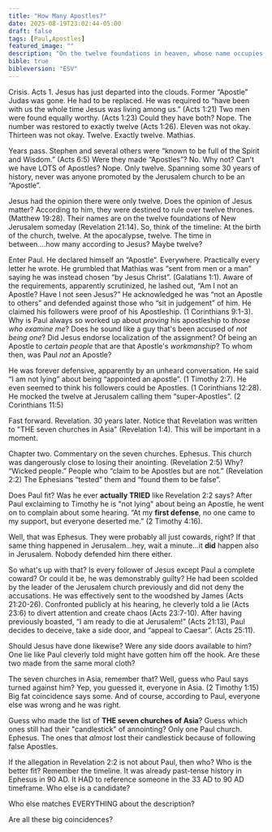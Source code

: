 ```yaml
---
title: "How Many Apostles?"
date: 2025-08-19T23:02:44-05:00
draft: false
tags: [Paul,Apostles]
featured_image: ""
description: "On the twelve foundations in heaven, whose name occupies the twelve-spot? Mathias as selected by the twelve? Or Paul as selected by 'Christ' in the spirit world, who communicates his appointment exclusively to him?"
bible: true
bibleversion: "ESV"
---
```


Crisis.  Acts 1.  Jesus has just departed into the clouds.  Former “Apostle” Judas was gone.  He had to be replaced. He was required to “have been with us the whole time Jesus was living among us.” (Acts 1:21) Two men were found equally worthy. (Acts 1:23) Could they have both? Nope. The number was restored to exactly twelve (Acts 1:26). Eleven was not okay. Thirteen was not okay. Twelve. Exactly twelve. Mathias.

Years pass. Stephen and several others were “known to be full of the Spirit and Wisdom.” (Acts 6:5) Were they made “Apostles”? No. Why not? Can't we have LOTS of Apostles? Nope. Only twelve. Spanning some 30 years of history, never was anyone promoted by the Jerusalem church to be an “Apostle”.

Jesus had the opinion there were only twelve. Does the opinion of Jesus matter? According to him, they were destined to rule over twelve thrones. (Matthew 19:28). Their names are on the twelve foundations of New Jerusalem someday (Revelation 21:14). So, think of the timeline: At the birth of the church, twelve. At the apocalypse, twelve. The time in between….how many according to Jesus? Maybe twelve?

Enter Paul. He declared himself an “Apostle”. Everywhere. Practically every letter he wrote. He grumbled that Mathias was “sent from men or a man” saying he was instead chosen “by Jesus Christ”. (Galatians 1:1). Aware of the requirements, apparently scrutinized, he lashed out, “Am I not an Apostle? Have I not seen Jesus?” He acknowledged he was “not an Apostle to others” and defended against those who “sit in judgement” of him. He claimed his followers were proof of his Apostleship. (1 Corinthians 9:1-3). Why is Paul always so worked up about *proving* his apostleship to *those who examine me*? Does he sound like a guy that's been accused of *not being one*? Did Jesus endorse localization of the assignment? Of being an Apostle to *certain people* that are that Apostle's *workmanship*? To whom then, was Paul *not* an Apostle? 

He was forever defensive, apparently by an unheard conversation.  He said “I am not lying” about being “appointed an apostle”. (1 Timothy 2:7).  He even seemed to think his followers could be Apostles. (1 Corinthians 12:28).  He mocked the twelve at Jerusalem calling them “super-Apostles”. (2 Corinthians 11:5)

Fast forward. Revelation. 30 years later. Notice that Revelation was written to "THE seven churches in Asia" (Revelation 1:4). This will be important in a moment.

Chapter two. Commentary on the seven churches. Ephesus. This church was dangerously close to losing their anointing. (Revelation 2:5) Why? “Wicked people.”  People who “claim to be Apostles but are not.” (Revelation 2:2) The Ephesians “tested” them and “found them to be false”. 

Does Paul fit? Was he ever **actually TRIED** like Revelation 2:2 says? After Paul exclaiming to Timothy he is "not lying" about being an Apostle, he went on to complain about some hearing. “At my **first defense**, no one came to my support, but everyone deserted me.” (2 Timothy 4:16). 

Well, that was Ephesus. They were probably all just cowards, right?  If that same thing happened in Jerusalem...hey, wait a minute...it **did** happen also in Jerusalem. Nobody defended him there either. 

So what's up with that? Is every follower of Jesus except Paul a complete coward? Or could it be, he was demonstrably guilty? He had been scolded by the leader of the Jerusalem church previously and did not deny the accusations. He was effectively sent to the woodshed by James (Acts 21:20-26). Confronted publicly at his hearing, he cleverly told a lie (Acts 23:6) to divert attention and create chaos (Acts 23:7-10).  After having previously boasted, “I am ready to die at Jerusalem!” (Acts 21:13), Paul decides to deceive, take a side door, and “appeal to Caesar”. (Acts 25:11).

Should Jesus have done likewise? Were any side doors available to him? One lie like Paul cleverly told might have gotten him off the hook. Are these two made from the same moral cloth?

The seven churches in Asia, remember that?  Well, guess who Paul says turned against him? Yep, you guessed it, everyone in Asia. (2 Timothy 1:15) Big fat coincidence says some. And of course, according to Paul, everyone else was wrong and he was right.

Guess who made the list of **THE seven churches of Asia**? Guess which ones still had their "candlestick" of annointing?  Only one Paul church.  Ephesus. The ones that *almost* lost their candlestick because of following false Apostles.

If the allegation in Revelation 2:2 is not about Paul, then who?  Who is the better fit?  Remember the timeline. It was already past-tense history in Ephesus in 90 AD. It HAD to reference someone in the 33 AD to 90 AD timeframe.  Who else is a candidate?  

Who else matches EVERYTHING about the description?

Are all these big coincidences?
